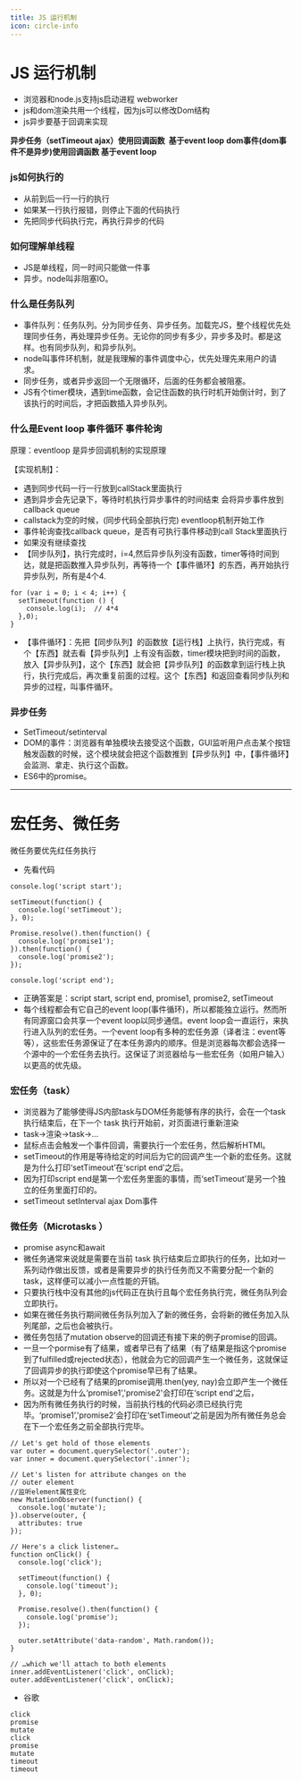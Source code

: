 ```yaml
---
title: JS 运行机制
icon: circle-info
---
```


# JS 运行机制

- 浏览器和node.js支持js启动进程 webworker
- js和dom渲染共用一个线程，因为js可以修改Dom结构
- js异步要基于回调来实现

**异步任务（setTimeout ajax）使用回调函数  基于event loop**
**dom事件(dom事件不是异步)使用回调函数 基于event loop**

### js如何执行的

- 从前到后一行一行的执行
- 如果某一行执行报错，则停止下面的代码执行
- 先把同步代码执行完，再执行异步的代码

### 如何理解单线程

- JS是单线程，同一时间只能做一件事
- 异步。node叫非阻塞IO。

### 什么是任务队列

- 事件队列：任务队列。分为同步任务、异步任务。加载完JS，整个线程优先处理同步任务，再处理异步任务。无论你的同步有多少，异步多及时。都是这样。也有同步队列，和异步队列。
- node叫事件环机制，就是我理解的事件调度中心，优先处理先来用户的请求。
- 同步任务，或者异步返回一个无限循环，后面的任务都会被阻塞。
- JS有个timer模块，遇到time函数，会记住函数的执行时机开始倒计时，到了该执行的时间后，才把函数插入异步队列。

### 什么是Event loop 事件循环 事件轮询

原理：eventloop 是异步回调机制的实现原理

【实现机制】：

-  遇到同步代码一行一行放到callStack里面执行 
-  遇到异步会先记录下，等待时机执行异步事件的时间结束 会将异步事件放到callback queue 
-  callstack为空的时候，(同步代码全部执行完) eventloop机制开始工作 
-  事件轮询查找callback queue，是否有可执行事件移动到call Stack里面执行 
-  如果没有继续查找 
-  【同步队列】，执行完成时，i=4,然后异步队列没有函数，timer等待时间到达，就是把函数推入异步队列，再等待一个【事件循环】的东西，再开始执行异步队列，所有是4个4. 

```
for (var i = 0; i < 4; i++) {
  setTimeout(function () {
    console.log(i);  // 4*4
  },0);
}
```

- 【事件循环】：先把【同步队列】的函数放【运行栈】上执行，执行完成，有个【东西】就去看【异步队列】上有没有函数，timer模块把到时间的函数，放入【异步队列】，这个【东西】就会把【异步队列】的函数拿到运行栈上执行，执行完成后，再次重复前面的过程。这个【东西】和返回查看同步队列和异步的过程，叫事件循环。

### 异步任务

- SetTimeout/setinterval
- DOM的事件：浏览器有单独模块去接受这个函数，GUI监听用户点击某个按钮触发函数的时候，这个模块就会把这个函数推到【异步队列】中，【事件循环】会监测、拿走、执行这个函数。
- ES6中的promise。

---

# 宏任务、微任务

微任务要优先红任务执行

- 先看代码

```
console.log('script start');

setTimeout(function() {
  console.log('setTimeout');
}, 0);

Promise.resolve().then(function() {
  console.log('promise1');
}).then(function() {
  console.log('promise2');
});

console.log('script end');
```

- 正确答案是：script start, script end, promise1, promise2, setTimeout
- 每个线程都会有它自己的event loop(事件循环)，所以都能独立运行。然而所有同源窗口会共享一个event loop以同步通信。event loop会一直运行，来执行进入队列的宏任务。一个event loop有多种的宏任务源（译者注：event等等），这些宏任务源保证了在本任务源内的顺序。但是浏览器每次都会选择一个源中的一个宏任务去执行。这保证了浏览器给与一些宏任务（如用户输入）以更高的优先级。

### 宏任务（task）

- 浏览器为了能够使得JS内部task与DOM任务能够有序的执行，会在一个task执行结束后，在下一个 task 执行开始前，对页面进行重新渲染
- task->渲染->task->...
- 鼠标点击会触发一个事件回调，需要执行一个宏任务，然后解析HTMl。
- setTimeout的作用是等待给定的时间后为它的回调产生一个新的宏任务。这就是为什么打印‘setTimeout’在‘script end’之后。
- 因为打印script end是第一个宏任务里面的事情，而‘setTimeout’是另一个独立的任务里面打印的。
- setTimeout setInterval ajax Dom事件

### 微任务（Microtasks ）

-  promise async和await 
-  微任务通常来说就是需要在当前 task 执行结束后立即执行的任务，比如对一系列动作做出反馈，或者是需要异步的执行任务而又不需要分配一个新的 task，这样便可以减小一点性能的开销。 
-  只要执行栈中没有其他的js代码正在执行且每个宏任务执行完，微任务队列会立即执行。 
-  如果在微任务执行期间微任务队列加入了新的微任务，会将新的微任务加入队列尾部，之后也会被执行。 
-  微任务包括了mutation observe的回调还有接下来的例子promise的回调。 
-  一旦一个pormise有了结果，或者早已有了结果（有了结果是指这个promise到了fulfilled或rejected状态），他就会为它的回调产生一个微任务，这就保证了回调异步的执行即使这个promise早已有了结果。 
-  所以对一个已经有了结果的promise调用.then(yey, nay)会立即产生一个微任务。这就是为什么‘promise1’,'promise2'会打印在‘script end’之后， 
-  因为所有微任务执行的时候，当前执行栈的代码必须已经执行完毕。‘promise1’,'promise2'会打印在‘setTimeout’之前是因为所有微任务总会在下一个宏任务之前全部执行完毕。 

```
// Let's get hold of those elements
var outer = document.querySelector('.outer');
var inner = document.querySelector('.inner');

// Let's listen for attribute changes on the
// outer element
//监听element属性变化
new MutationObserver(function() {
  console.log('mutate');
}).observe(outer, {
  attributes: true
});

// Here's a click listener…
function onClick() {
  console.log('click');

  setTimeout(function() {
    console.log('timeout');
  }, 0);

  Promise.resolve().then(function() {
    console.log('promise');
  });

  outer.setAttribute('data-random', Math.random());
}

// …which we'll attach to both elements
inner.addEventListener('click', onClick);
outer.addEventListener('click', onClick);
```

- 谷歌

```
click
promise
mutate
click
promise
mutate
timeout
timeout
```
